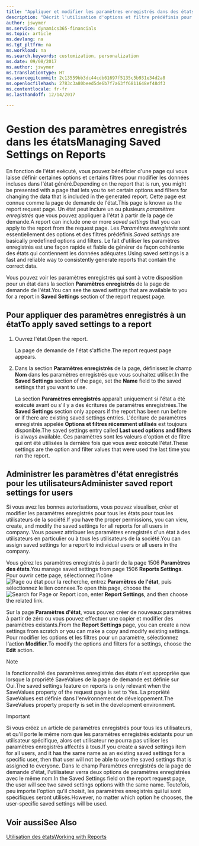 ```yaml
---
title: "Appliquer et modifier les paramètres enregistrés dans des états | Microsoft Docs"
description: "Décrit l'utilisation d'options et filtre prédéfinis pour personnaliser un état, et pour générer les données exactes."
author: jswymer
ms.service: dynamics365-financials
ms.topic: article
ms.devlang: na
ms.tgt_pltfrm: na
ms.workload: na
ms.search.keywords: customization, personalization
ms.date: 09/08/2017
ms.author: jswymer
ms.translationtype: HT
ms.sourcegitcommit: 2c13559bb3dc44cdb61697f5135c5b931e34d2a8
ms.openlocfilehash: 2783c3a80beed5de6b7f7a63ff6811648ef48df3
ms.contentlocale: fr-fr
ms.lasthandoff: 12/14/2017

---
```

# <a name="managing-saved-settings-on-reports"></a><span data-ttu-id="fa2d0-103">Gestion des paramètres enregistrés dans les états</span><span class="sxs-lookup"><span data-stu-id="fa2d0-103">Managing Saved Settings on Reports</span></span>
<span data-ttu-id="fa2d0-104">En fonction de l'état exécuté, vous pouvez bénéficier d'une page qui vous laisse définir certaines options et certains filtres pour modifier les données incluses dans l'état généré.</span><span class="sxs-lookup"><span data-stu-id="fa2d0-104">Depending on the report that is run, you might be presented with a page that lets you to set certain options and filters for changing the data that is included in the generated report.</span></span> <span data-ttu-id="fa2d0-105">Cette page est connue comme la page de demande de l'état.</span><span class="sxs-lookup"><span data-stu-id="fa2d0-105">This page is known as the report request page.</span></span> <span data-ttu-id="fa2d0-106">Un état peut inclure un ou plusieurs *paramètres enregistrés* que vous pouvez appliquer à l'état à partir de la page de demande.</span><span class="sxs-lookup"><span data-stu-id="fa2d0-106">A report can include one or more *saved settings* that you can apply to the report from the request page.</span></span> <span data-ttu-id="fa2d0-107">Les *Paramètres enregistrés* sont essentiellement des options et des filtres prédéfinis.</span><span class="sxs-lookup"><span data-stu-id="fa2d0-107">*Saved settings* are basically predefined options and filters.</span></span> <span data-ttu-id="fa2d0-108">Le fait d'utiliser les paramètres enregistrés est une façon rapide et fiable de générer de façon cohérente des états qui contiennent les données adéquates.</span><span class="sxs-lookup"><span data-stu-id="fa2d0-108">Using saved settings is a fast and reliable way to consistently generate reports that contain the correct data.</span></span>

<span data-ttu-id="fa2d0-109">Vous pouvez voir les paramètres enregistrés qui sont à votre disposition pour un état dans la section **Paramètres enregistrés** de la page de demande de l'état.</span><span class="sxs-lookup"><span data-stu-id="fa2d0-109">You can see the saved settings that are available to you for a report in **Saved Settings** section of the report request page.</span></span>  

## <a name="to-apply-saved-settings-to-a-report"></a><span data-ttu-id="fa2d0-110">Pour appliquer des paramètres enregistrés à un état</span><span class="sxs-lookup"><span data-stu-id="fa2d0-110">To apply saved settings to a report</span></span>
1. <span data-ttu-id="fa2d0-111">Ouvrez l'état.</span><span class="sxs-lookup"><span data-stu-id="fa2d0-111">Open the report.</span></span>

   <span data-ttu-id="fa2d0-112">La page de demande de l'état s'affiche.</span><span class="sxs-lookup"><span data-stu-id="fa2d0-112">The report request page appears.</span></span>    
2. <span data-ttu-id="fa2d0-113">Dans la section **Paramètres enregistrés** de la page, définissez le champ **Nom** dans les paramètres enregistrés que vous souhaitez utiliser.</span><span class="sxs-lookup"><span data-stu-id="fa2d0-113">In the **Saved Settings** section of the page, set the **Name** field  to the saved settings that you want to use.</span></span>

   <span data-ttu-id="fa2d0-114">La section **Paramètres enregistrés** apparaît uniquement si l'état a été exécuté avant ou s'il y a des écritures de paramètres enregistrées.</span><span class="sxs-lookup"><span data-stu-id="fa2d0-114">The **Saved Settings** section only appears if the report has been run before or if there are existing saved settings entries.</span></span> <span data-ttu-id="fa2d0-115">L'écriture de paramètres enregistrés appelée **Options et filtres récemment utilisés** est toujours disponible.</span><span class="sxs-lookup"><span data-stu-id="fa2d0-115">The saved settings entry called **Last used options and filters** is always available.</span></span> <span data-ttu-id="fa2d0-116">Ces paramètres sont les valeurs d'option et de filtre qui ont été utilisées la dernière fois que vous avez exécuté l'état.</span><span class="sxs-lookup"><span data-stu-id="fa2d0-116">These settings are the option and filter values that were used the last time you ran the report.</span></span>

## <a name="administer-saved-report-settings-for-users"></a><span data-ttu-id="fa2d0-117">Administrer les paramètres d'état enregistrés pour les utilisateurs</span><span class="sxs-lookup"><span data-stu-id="fa2d0-117">Administer saved report settings for users</span></span>
<span data-ttu-id="fa2d0-118">Si vous avez les bonnes autorisations, vous pouvez visualiser, créer et modifier les paramètres enregistrés pour tous les états pour tous les utilisateurs de la société.</span><span class="sxs-lookup"><span data-stu-id="fa2d0-118">If you have the proper permissions, you can view, create, and modify the saved settings for all reports for all users in company.</span></span> <span data-ttu-id="fa2d0-119">Vous pouvez attribuer les paramètres enregistrés d'un état à des utilisateurs en particulier ou à tous les utilisateurs de la société.</span><span class="sxs-lookup"><span data-stu-id="fa2d0-119">You can assign saved settings for a report to individual users or all users in the company.</span></span>

<span data-ttu-id="fa2d0-120">Vous gérez les paramètres enregistrés à partir de la page 1506 **Paramètres des états**.</span><span class="sxs-lookup"><span data-stu-id="fa2d0-120">You manage saved settings from page 1506 **Reports Settings**.</span></span> <span data-ttu-id="fa2d0-121">Pour ouvrir cette page, sélectionnez l'icône ![Page ou état pour la recherche](media/ui-search/search_small.png "Page ou état pour la recherche"), entrez **Paramètres de l'état**, puis sélectionnez le lien connexe.</span><span class="sxs-lookup"><span data-stu-id="fa2d0-121">To open this page, choose the ![Search for Page or Report](media/ui-search/search_small.png "Search for Page or Report icon") icon, enter **Report Settings**, and then choose the related link.</span></span>

<span data-ttu-id="fa2d0-122">Sur la page **Paramètres d'état**, vous pouvez créer de nouveaux paramètres à partir de zéro ou vous pouvez effectuer une copier et modifier des paramètres existants.</span><span class="sxs-lookup"><span data-stu-id="fa2d0-122">From the **Report Settings** page, you can create a new settings from scratch or you can make a copy and modify existing settings.</span></span> <span data-ttu-id="fa2d0-123">Pour modifier les options et les filtres pour un paramètre, sélectionnez l'action **Modifier**.</span><span class="sxs-lookup"><span data-stu-id="fa2d0-123">To modify the options and filters for a settings, choose the **Edit** action.</span></span>

> [!NOTE]
> <span data-ttu-id="fa2d0-124">la fonctionnalité des paramètres enregistrés des états n'est appropriée que lorsque la propriété SaveValues de la page de demande est définie sur Oui.</span><span class="sxs-lookup"><span data-stu-id="fa2d0-124">The saved settings feature on reports is only relevant when the SaveValues property of the request page is set to Yes.</span></span> <span data-ttu-id="fa2d0-125">La propriété SaveValues est définie dans l'environnement de développement.</span><span class="sxs-lookup"><span data-stu-id="fa2d0-125">The SaveValues property property is set in the development environment.</span></span>  

> [!Important]
> <span data-ttu-id="fa2d0-126">Si vous créez un article de paramètres enregistrés pour tous les utilisateurs, et qu'il porte le même nom que les paramètres enregistrés existants pour un utilisateur spécifique, alors cet utilisateur ne pourra pas utiliser les paramètres enregistrés affectés à tous.</span><span class="sxs-lookup"><span data-stu-id="fa2d0-126">If you create a saved settings item for all users, and it has the same name as an existing saved settings for a specific user, then that user will not be able to use the saved settings that is assigned to everyone.</span></span>  <span data-ttu-id="fa2d0-127">Dans le champ Paramètres enregistrés de la page de demande d'état, l'utilisateur verra deux options de paramètres enregistrées avec le même nom.</span><span class="sxs-lookup"><span data-stu-id="fa2d0-127">In the Saved Settings field on the report request page, the user will see two saved settings options with the same name.</span></span> <span data-ttu-id="fa2d0-128">Toutefois, peu importe l'option qu'il choisit, les paramètres enregistrés qui lui sont spécifiques seront utilisés.</span><span class="sxs-lookup"><span data-stu-id="fa2d0-128">However, no matter which option he chooses, the user-specific saved settings will be used.</span></span>

## <a name="see-also"></a><span data-ttu-id="fa2d0-129">Voir aussi</span><span class="sxs-lookup"><span data-stu-id="fa2d0-129">See Also</span></span>
[<span data-ttu-id="fa2d0-130">Utilisation des états</span><span class="sxs-lookup"><span data-stu-id="fa2d0-130">Working with Reports</span></span>](ui-work-report.md)  

